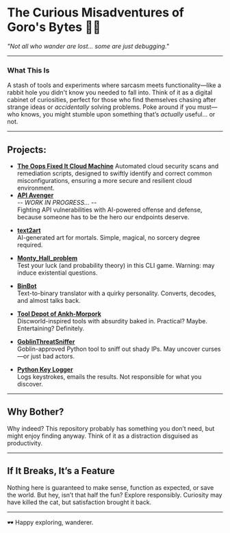 # The Curious Misadventures of Goro's Bytes 💾🤔

*"Not all who wander are lost... some are just debugging."*

---

### What This Is

A stash of tools and experiments where sarcasm meets functionality—like a rabbit hole you didn't know you needed to fall into. Think of it as a digital cabinet of curiosities, perfect for those who find themselves chasing after strange ideas or *accidentally* solving problems. Poke around if you must—who knows, you might stumble upon something that’s *actually* useful... or not.


---

## Projects:
- [**The Oops Fixed It Cloud Machine**]([https://github.com/goro-dim/API_Avenger](https://github.com/goro-dim/The-Oops-Fixed-It-Cloud-Machine))    
  Automated cloud security scans and remediation scripts, designed to swiftly identify and correct common misconfigurations, ensuring a more secure and resilient cloud environment.
- [**API Avenger**](https://github.com/goro-dim/API_Avenger)  
  *-- WORK IN PROGRESS... --*  
  Fighting API vulnerabilities with AI-powered offense and defense, because someone has to be the hero our endpoints deserve.
<!--
- [**The Witcher School of Vulnerability Trackers**](https://github.com/goro-dim/The-Witcher-School-of-Vulnerability-Trackers)  
  *-- WORK IN PROGRESS... --*  
  Witcher-inspired pentesting tools. Hunt digital threats with Signs like *Yrden* for port scanning and *Quen* for stealth obfuscation.
-->
- [**text2art**](https://github.com/goro-dim/text2art/)  
  AI-generated art for mortals. Simple, magical, no sorcery degree required.

- [**Monty_Hall_problem**](https://github.com/goro-dim/Monty_Hall_problem/)  
  Test your luck (and probability theory) in this CLI game. Warning: may induce existential questions.

- [**BinBot**](https://github.com/goro-dim/BinBot/)  
  Text-to-binary translator with a quirky personality. Converts, decodes, and almost talks back.

- [**Tool Depot of Ankh-Morpork**](https://github.com/goro-dim/Tool-Depot-of-Ankh-Morpork/)  
  Discworld-inspired tools with absurdity baked in. Practical? Maybe. Entertaining? Definitely.

- [**GoblinThreatSniffer**](https://github.com/goro-dim/net_info)  
  Goblin-approved Python tool to sniff out shady IPs. May uncover curses—or just bad actors.

- [**Python Key Logger**](https://github.com/goro-dim/k_logger/)  
  Logs keystrokes, emails the results. Not responsible for what you discover.

---

## Why Bother?
Why indeed? This repository probably has something you don’t need, but might enjoy finding anyway. Think of it as a distraction disguised as productivity.

---

## If It Breaks, It’s a Feature
Nothing here is guaranteed to make sense, function as expected, or save the world. But hey, isn’t that half the fun? Explore responsibly. Curiosity may have killed the cat, but satisfaction brought it back.

---

🕶️ Happy exploring, wanderer.
